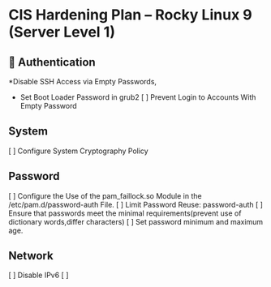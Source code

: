 # CIS Hardening Plan – Rocky Linux 9  (Server Level 1)

## 👮 Authentication 
*Disable SSH Access via Empty Passwords,
* Set Boot Loader Password in grub2
[ ] Prevent Login to Accounts With Empty Password

## System 
[ ] Configure System Cryptography Policy

## Password
[ ] Configure the Use of the pam_faillock.so Module in the /etc/pam.d/password-auth File.
[ ] Limit Password Reuse: password-auth
[ ] Ensure that passwords meet the minimal requirements(prevent use of dictionary words,differ characters)
[ ] Set password minimum and maximum age.

## Network 
[ ] Disable IPv6 
[ ] 
